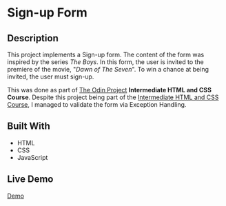 # Sign-up Form

## Description
This project implements a Sign-up form.  The content of the form was inspired by the series *The Boys*. In this form, the user is invited to
the premiere of the movie, "*Dawn of The Seven*".  To win a chance at being invited, the user must sign-up.

This was done as part of [The Odin Project](https://www.theodinproject.com) **Intermediate HTML and CSS Course**.  Despite this project being part of the [Intermediate HTML and CSS Course](https://www.theodinproject.com/paths/full-stack-javascript/courses/intermediate-html-and-css), I managed to validate the form via Exception Handling.

## Built With
* HTML
* CSS
* JavaScript

## Live Demo
[Demo](https://seba3510.github.io/Sign-Up-Form/)

